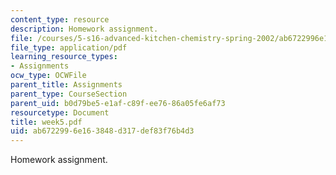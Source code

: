 ```yaml
---
content_type: resource
description: Homework assignment.
file: /courses/5-s16-advanced-kitchen-chemistry-spring-2002/ab6722996e163848d317def83f76b4d3_week5.pdf
file_type: application/pdf
learning_resource_types:
- Assignments
ocw_type: OCWFile
parent_title: Assignments
parent_type: CourseSection
parent_uid: b0d79be5-e1af-c89f-ee76-86a05fe6af73
resourcetype: Document
title: week5.pdf
uid: ab672299-6e16-3848-d317-def83f76b4d3
---
```

Homework assignment.


